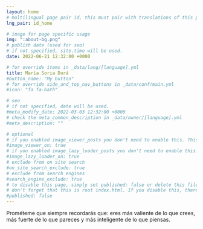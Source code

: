 ```yaml
---
layout: home
# multilingual page pair id, this must pair with translations of this page. (This name must be unique)
lng_pair: id_home

# image for page specific usage
img: ":about-bg.png"
# publish date (used for seo)
# if not specified, site.time will be used.
date: 2022-06-21 12:32:00 +0000

# for override items in _data/lang/[language].yml
title: María Soria Durá
#button_name: "My button"
# for override side_and_top_nav_buttons in _data/conf/main.yml
#icon: "fa fa-bath"

# seo
# if not specified, date will be used.
#meta_modify_date: 2022-03-03 12:32:00 +0000
# check the meta_common_description in _data/owner/[language].yml
#meta_description: ""

# optional
# if you enabled image_viewer_posts you don't need to enable this. This is only if image_viewer_posts = false
#image_viewer_on: true
# if you enabled image_lazy_loader_posts you don't need to enable this. This is only if image_lazy_loader_posts = false
#image_lazy_loader_on: true
# exclude from on site search
#on_site_search_exclude: true
# exclude from search engines
#search_engine_exclude: true
# to disable this page, simply set published: false or delete this file
# don't forget that this is root index.html. If you disable this, there will be no index.html page to open
#published: false
---
```


Prométeme que siempre recordarás que: eres más valiente de lo que crees, más fuerte de lo que pareces y más inteligente de lo que piensas.
